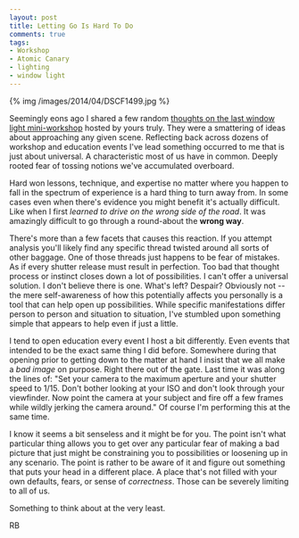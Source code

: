 ```yaml
---
layout: post
title: Letting Go Is Hard To Do
comments: true
tags:
- Workshop
- Atomic Canary
- lighting
- window light
---
```


{% img /images/2014/04/DSCF1499.jpg %}

Seemingly eons ago I shared a few random [thoughts on the last window light mini-workshop][1] hosted by yours truly. They were a smattering of ideas about approaching any given scene. Reflecting back across dozens of workshop and education events I've lead something occurred to me that is just about universal. A characteristic most of us have in common. Deeply rooted fear of tossing notions we've accumulated overboard.

Hard won lessons, technique, and expertise no matter where you happen to fall in the spectrum of experience is a hard thing to turn away from. In some cases even when there's evidence you might benefit it's actually difficult. Like when I first *learned to drive on the wrong side of the road*. It was amazingly difficult to go through a round-about the **wrong way**.

<!--more-->

There's more than a few facets that causes this reaction. If you attempt analysis you'll likely find any specific thread twisted around all sorts of other baggage. One of those threads just happens to be fear of mistakes. As if every shutter release must result in perfection. Too bad that thought process or instinct closes down a lot of possibilities. I can't offer a universal solution. I don't believe there is one. What's left? Despair? Obviously not -- the mere self-awareness of how this potentially affects you personally is a tool that can help open up possibilities. While specific manifestations differ person to person and situation to situation, I've stumbled upon something simple that appears to help even if just a little.

I tend to open education every event I host a bit differently. Even events that intended to be the exact same thing I did before. Somewhere during that opening prior to getting down to the matter at hand I insist that we all make a *bad image* on purpose. Right there out of the gate. Last time it was along the lines of: "Set your camera to the maximum aperture and your shutter speed to 1/15. Don't bother looking at your ISO and don't look through your viewfinder. Now point the camera at your subject and fire off a few frames while wildly jerking the camera around." Of course I'm performing this at the same time.

I know it seems a bit senseless and it might be for you. The point isn't what particular thing allows you to get over any particular fear of making a bad picture that just might be constraining you to possibilities or loosening up in any scenario. The point is rather to be aware of it and figure out something that puts your head in a different place. A place that's not filled with your own defaults, fears, or sense of *correctness*. Those can be severely limiting to all of us.

Something to think about at the very least.

RB

[1]:	http://photo.rwboyer.com/2014/03/28/window-light-mini-workshop-recap-part-ii/